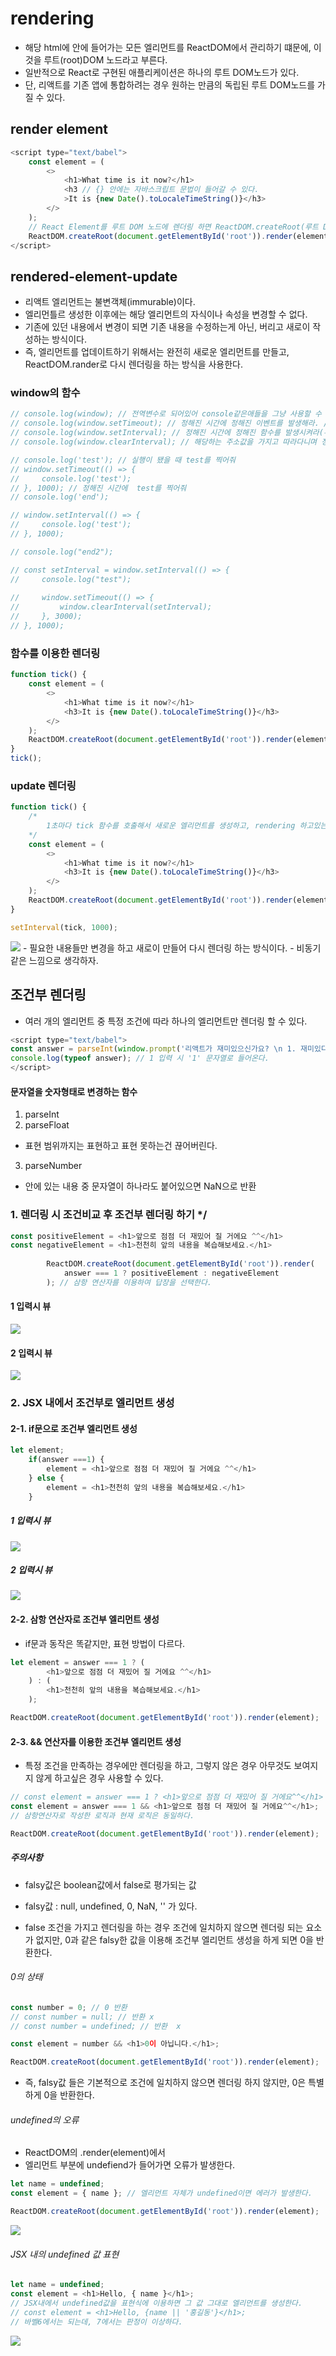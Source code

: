 # rendering
- 해당 html에 안에 들어가는 모든 엘리먼트를 ReactDOM에서 관리하기 떄문에, 이것을 루트(root)DOM 노드라고 부른다.
- 일반적으로 React로 구현된 애플리케이션은 하나의 루트 DOM노드가 있다.
- 단, 리액트를 기존 앱에 통합하려는 경우 원하는 만큼의 독립된 루트 DOM노드를 가질 수 있다.

## render element
``` javascript
<script type="text/babel">
    const element = (
        <>
            <h1>What time is it now?</h1>
            <h3 // {} 안에는 자바스크립트 문법이 들어갈 수 있다. 
            >It is {new Date().toLocaleTimeString()}</h3>
        </>
    );
    // React Element를 루트 DOM 노드에 렌더링 하면 ReactDOM.createRoot(루트 DOM노드).render(렌더링할 엘리먼트)
    ReactDOM.createRoot(document.getElementById('root')).render(element);
</script>
```

## rendered-element-update
- 리액트 엘리먼트는 불변객체(immurable)이다.
- 엘리먼틀르 생성한 이후에는 해당 엘리먼트의 자식이나 속성을 변경할 수 없다.
- 기존에 있던 내용에서 변경이 되면 기존 내용을 수정하는게 아닌,
  버리고 새로이 작성하는 방식이다.
- 즉, 엘리먼트를 업데이트하기 위해서는 완전히 새로운 엘리먼트를 만들고,
  ReactDOM.rander로 다시 렌더링을 하는 방식을 사용한다.

### window의 함수
``` javascript
// console.log(window); // 전역변수로 되어있어 console같은애들을 그냥 사용할 수 있는 것이다.
// console.log(window.setTimeout); // 정해진 시간에 정해진 이벤트를 발생해라. // 비동기 방식
// console.log(window.setInterval); // 정해진 시간에 정해진 함수를 발생시켜라(무한정 발생) // 비동기 방식
// console.log(window.clearInterval); // 해당하는 주소값을 가지고 따라다니며 정해진 시간에 맞춰 끊어주는 역할

// console.log('test'); // 실행이 됐을 때 test를 찍어줘
// window.setTimeout(() => {
//     console.log('test');
// }, 1000); // 정해진 시간에  test를 찍어줘
// console.log('end');

// window.setInterval(() => {
//     console.log('test');
// }, 1000);

// console.log("end2");

// const setInterval = window.setInterval(() => {
//     console.log("test");
    
//     window.setTimeout(() => {
//         window.clearInterval(setInterval);
//     }, 3000);
// }, 1000);
```

### 함수를 이용한 렌더링
``` javascript
function tick() {
    const element = (
        <>
            <h1>What time is it now?</h1>
            <h3>It is {new Date().toLocaleTimeString()}</h3>
        </>
    );
    ReactDOM.createRoot(document.getElementById('root')).render(element);
}
tick();
```

### update 렌더링
``` javascript
function tick() {
    /*
        1초마다 tick 함수를 호출해서 새로운 엘리먼트를 생성하고, rendering 하고있는 것이다.
    */
    const element = (
        <>
            <h1>What time is it now?</h1>
            <h3>It is {new Date().toLocaleTimeString()}</h3>
        </>
    );
    ReactDOM.createRoot(document.getElementById('root')).render(element);
}

setInterval(tick, 1000);
```
<img src="react-img/react5.png">
- 필요한 내용들만 변경을 하고 새로이 만들어 다시 렌더링 하는 방식이다.
- 비동기 같은 느낌으로 생각하자.

## 조건부 렌더링
- 여러 개의 엘리먼트 중 특정 조건에 따라 하나의 엘리먼트만 렌더링 할 수 있다.
``` javascript
<script type="text/babel">
const answer = parseInt(window.prompt('리액트가 재미있으신가요? \n 1. 재미있다. \n 2. 어렵다.')); // 모든 값을 string 타입으로 반환
console.log(typeof answer); // 1 입력 시 '1' 문자열로 들어온다.
</script>
```

#### 문자열을 숫자형태로 변경하는 함수
1. parseInt
2. parseFloat
- 표현 범위까지는 표현하고 표현 못하는건 끊어버린다.

3. parseNumber
- 안에 있는 내용 중 문자열이 하나라도 붙어있으면 NaN으로 반환

### 1. 렌더링 시 조건비교 후 조건부 렌더링 하기 */
``` javascript
const positiveElement = <h1>앞으로 점점 더 재밌어 질 거에요 ^^</h1>
const negativeElement = <h1>천천히 앞의 내용을 복습해보세요.</h1>
        
        ReactDOM.createRoot(document.getElementById('root')).render(
            answer === 1 ? positiveElement : negativeElement
        ); // 삼항 연산자를 이용하여 답장을 선택한다.
```
#### 1 입력시 뷰
<img src="react-img/react6.png">

#### 2 입력시 뷰
<img src="react-img/react7.png">

### 2. JSX 내에서 조건부로 엘리먼트 생성

#### 2-1. if문으로 조건부 엘리먼트 생성
``` javascript
let element;
    if(answer ===1) {
        element = <h1>앞으로 점점 더 재밌어 질 거에요 ^^</h1>
    } else {
        element = <h1>천천히 앞의 내용을 복습해보세요.</h1>
    }
```

##### 1 입력시 뷰
<img src="react-img/react6.png">

##### 2 입력시 뷰
<img src="react-img/react7.png">

#### 2-2. 삼항 연산자로 조건부 엘리먼트 생성
- if문과 동작은 똑같지만, 표현 방법이 다르다.
``` javascript
let element = answer === 1 ? (
        <h1>앞으로 점점 더 재밌어 질 거에요 ^^</h1>
    ) : (
        <h1>천천히 앞의 내용을 복습해보세요.</h1>
    );

ReactDOM.createRoot(document.getElementById('root')).render(element);
```

#### 2-3. && 연산자를 이용한 조건부 엘리먼트 생성
- 특정 조건을 만족하는 경우에만 렌더링을 하고, 
  그렇지 않은 경우 아무것도 보여지지 않게 하고싶은 경우 사용할 수 있다.
``` javascript
// const element = answer === 1 ? <h1>앞으로 점점 더 재밌어 질 거에요^^</h1> : null;
const element = answer === 1 && <h1>앞으로 점점 더 재밌어 질 거에요^^</h1>;
// 삼항연산자로 작성한 로직과 현재 로직은 동일하다.

ReactDOM.createRoot(document.getElementById('root')).render(element);
```

##### 주의사항
- falsy값은 boolean값에서 false로 평가되는 값
- falsy값 : null, undefined, 0, NaN, '' 가 있다.

- false 조건을 가지고 렌더링을 하는 경우 조건에 일치하지 않으면 렌더링 되는 요소가 없지만,
  0과 같은 falsy한 값을 이용해 조건부 엘리먼트 생성을 하게 되면 0을 반환한다. 

###### 0의 상태
``` javascript
const number = 0; // 0 반환
// const number = null; // 반환 x
// const number = undefined; // 반환  x

const element = number && <h1>0이 아닙니다.</h1>;

ReactDOM.createRoot(document.getElementById('root')).render(element);
```
- 즉, falsy값 들은 기본적으로 조건에 일치하지 않으면 렌더링 하지 않지만,
  0은 특별하게 0을 반환한다.

###### undefined의 오류
- ReactDOM의 .render(element)에서
- 엘리먼트 부분에 undefiend가 들어가면 오류가 발생한다.
``` javascript
let name = undefined;
const element = { name }; // 엘리먼트 자체가 undefined이면 에러가 발생한다.

ReactDOM.createRoot(document.getElementById('root')).render(element);
```
<img src="react-img/react8.png">

###### JSX 내의 undefined 값 표현
``` javascript
let name = undefined;
const element = <h1>Hello, { name }</h1>; 
// JSX내에서 undefined값을 표현식에 이용하면 그 값 그대로 엘리먼트를 생성한다.
// const element = <h1>Hello, {name || '홍길동'}</h1>; 
// 바벨6에서는 되는데, 7에서는 판정이 이상하다.
```
<img src="react-img/react9.png">
